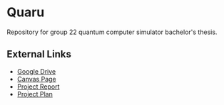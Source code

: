 # Quaru
Repository for group 22 quantum computer simulator bachelor's thesis.

## External Links
- [Google Drive](https://drive.google.com/drive/folders/1SPfrqoUSkliOfUi64RXRsj8BRy-veqLI?usp=sharing)
- [Canvas Page](https://chalmers.instructure.com/groups/158527)
- [Project Report](https://www.overleaf.com/read/tsphshnkpfxy)
- [Project Plan](https://www.overleaf.com/project/63ca8a6b32ea8a38a590acc1)

